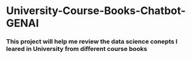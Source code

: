 # University-Course-Books-Chatbot-GENAI

### This project will help me review the data science conepts I leared in University from different course books
